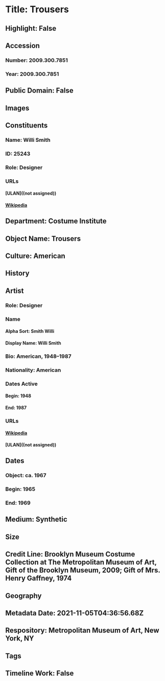 # Title: Trousers
## Highlight: False
## Accession
### Number: 2009.300.7851
### Year: 2009.300.7851
## Public Domain: False
## Images
## Constituents
### Name: Willi Smith
### ID: 25243
### Role: Designer
### URLs
#### [ULAN]((not assigned))
#### [Wikipedia](https://www.wikidata.org/wiki/Q8003780)
## Department: Costume Institute
## Object Name: Trousers
## Culture: American
## History
## Artist
### Role: Designer
### Name
#### Alpha Sort: Smith Willi
#### Display Name: Willi Smith
### Bio: American, 1948–1987
### Nationality: American
### Dates Active
#### Begin: 1948
#### End: 1987
### URLs
#### [Wikipedia](https://www.wikidata.org/wiki/Q8003780)
#### [ULAN]((not assigned))
## Dates
### Object: ca. 1967
### Begin: 1965
### End: 1969
## Medium: Synthetic
## Size
## Credit Line: Brooklyn Museum Costume Collection at The Metropolitan Museum of Art, Gift of the Brooklyn Museum, 2009; Gift of Mrs. Henry Gaffney, 1974
## Geography
## Metadata Date: 2021-11-05T04:36:56.68Z
## Respository: Metropolitan Museum of Art, New York, NY
## Tags
## Timeline Work: False